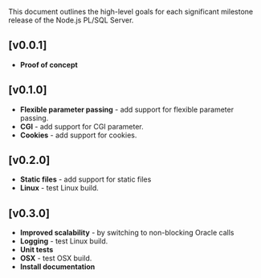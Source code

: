 This document outlines the high-level goals for each significant milestone release of the Node.js PL/SQL Server.

## [v0.0.1]
* **Proof of concept**

## [v0.1.0]

* **Flexible parameter passing** - add support for flexible parameter passing.
* **CGI** - add support for CGI parameter.
* **Cookies** - add support for cookies.

## [v0.2.0]

* **Static files** - add support for static files
* **Linux** - test Linux build.

## [v0.3.0]

* **Improved scalability** - by switching to non-blocking Oracle calls
* **Logging** - test Linux build.
* **Unit tests**
* **OSX** - test OSX build.
* **Install documentation**
